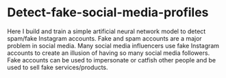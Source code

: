 # Detect-fake-social-media-profiles
Here I build and train a simple artificial neural network model to detect spam/fake Instagram accounts. Fake and spam accounts are a major problem in social media. Many social media influencers use fake Instagram accounts to create an illusion of having so many social media followers. Fake accounts can be used to impersonate or catfish other people and be used to sell fake services/products.
